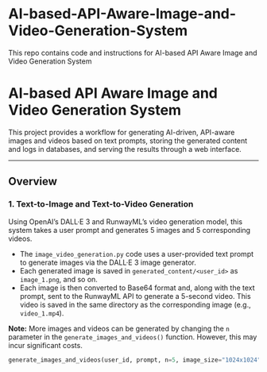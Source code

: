 # AI-based-API-Aware-Image-and-Video-Generation-System
This repo contains code and instructions for AI-based API Aware Image and Video Generation System

# AI-based API Aware Image and Video Generation System

This project provides a workflow for generating AI-driven, API-aware images and videos based on text prompts, storing the generated content and logs in databases, and serving the results through a web interface.

---

## Overview

### 1. Text-to-Image and Text-to-Video Generation

Using OpenAI’s DALL·E 3 and RunwayML’s video generation model, this system takes a user prompt and generates 5 images and 5 corresponding videos.

- The `image_video_generation.py` code uses a user-provided text prompt to generate images via the DALL·E 3 image generator. 
- Each generated image is saved in `generated_content/<user_id>` as `image_1.png`, and so on.
- Each image is then converted to Base64 format and, along with the text prompt, sent to the RunwayML API to generate a 5-second video. This video is saved in the same directory as the corresponding image (e.g., `video_1.mp4`).

**Note:** More images and videos can be generated by changing the `n` parameter in the `generate_images_and_videos()` function. However, this may incur significant costs.

```python
generate_images_and_videos(user_id, prompt, n=5, image_size="1024x1024", video_duration=5)
